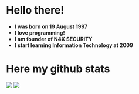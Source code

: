# Hello there!
- **I was born on 19 August 1997**
- **I love programming!**
- **I am founder of N4X SECURITY**
- **I start learning Information Technology at 2009**

# Here my github stats
<img src="https://github-readme-stats.vercel.app/api?username=blek1337&show_icons=true&theme=tokyonight">
<img src="https://github-readme-streak-stats.herokuapp.com/?user=blek1337&theme=tokyonight">
